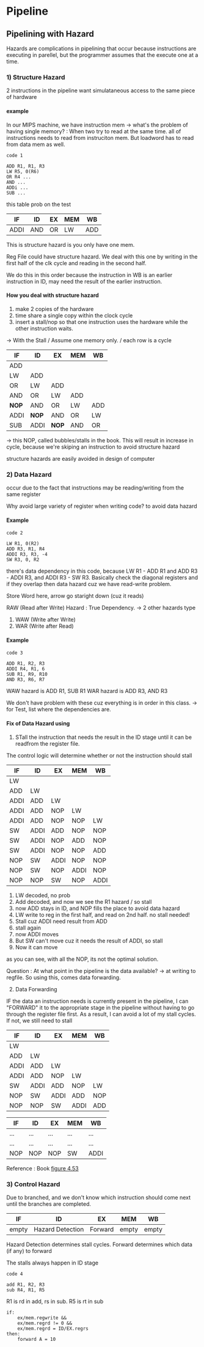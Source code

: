 # Pipeline

## Pipelining with Hazard
Hazards are complications in pipelining that occur because instructions are executing in parellel, but the programmer assumes that the execute one at a time.

### 1) Structure Hazard
2 instructions in the pipeline want simulataneous access to the same piece of hardware
#### example
In our MIPS machine, we have instruction mem -> what's the problem of having single memory? : When two try to read at the same time. all of instructions needs to read from instruciton mem. But loadword has to read from data mem as well.

```
code 1

ADD R1, R1, R3
LW R5, 0(R6)
OR R4 ...
AND ...
ADDi ...
SUB ...
```

this table prob on the test

| IF   | ID   | EX   | MEM  | WB   |
| ---- | ---- | ---- | ---- | ---- |
| ADDI | AND  | OR   | LW   | ADD  |

This is structure hazard is you only have one mem.

Reg File could have structure hazard. We deal with this one by writing in the first half of the clk cycle and reading in the second half.

We do this in this order because the instruction in WB is an earlier instruction in ID, may need the result of the earlier instruction.

#### How you deal with structure hazard
1) make 2 copies of the hardware
2) time share a single copy within the clock cycle
3) insert a stall/nop so that one instruction uses the hardware while the other instruction waits.

-> With the Stall / Assume one memory only. / each row is a cycle

| IF      | ID      | EX      | MEM  | WB   |
| ------- | ------- | ------- | ---- | ---- |
| ADD     |         |         |      |      |
| LW      | ADD     |         |      |      |
| OR      | LW      | ADD     |      |      |
| AND     | OR      | LW      | ADD  |      |
| **NOP** | AND     | OR      | LW   | ADD  |
| ADDI    | **NOP** | AND     | OR   | LW   |
| SUB     | ADDI    | **NOP** | AND  | OR   |
-> this NOP, called bubbles/stalls in the book. This will result in increase in cycle, because we're skiping an instruction to avoid structure hazard

structure hazards are easily avoided in design of computer

### 2) Data Hazard
occur due to the fact that instructions may be reading/writing from the same register

Why avoid large variety of register when writing code? to avoid data hazard

#### Example

```
code 2

LW R1, 0(R2)
ADD R3, R1, R4
ADDI R3, R3, -4
SW R3, 0, R2
```

there's data dependency in this code, because LW R1 - ADD R1 and ADD R3 - ADDI R3, and ADDI R3 - SW R3. Basically check the diagonal registers and if they overlap then data hazard cuz we have read-write problem.

Store Word here, arrow go staright down (cuz it reads)

RAW (Read after Write) Hazard : True Dependency.
-> 2 other hazards type
1) WAW (Write after Write)
2) WAR (Write after Read)


#### Example

```
code 3

ADD R1, R2, R3
ADDI R4, R1, 6
SUB R1, R9, R10
AND R3, R6, R7
```

WAW hazard is ADD R1, SUB R1
WAR hazard is ADD R3, AND R3

We don't have problem with these cuz everything is in order in this class. -> for Test, list where the dependencies are.

#### Fix of Data Hazard using 
1) STall the instruction that needs the result in the ID stage until it can be readfrom the register file.

The control logic will determine whether or not the instruction should stall

| IF   | ID   | EX   | MEM  | WB   |
| ---- | ---- | ---- | ---- | ---- |
| LW   |      |      |      |      |
| ADD  | LW   |      |      |      |
| ADDI | ADD  | LW   |      |      |
| ADDI | ADD  | NOP  | LW   |      |
| ADDI | ADD  | NOP  | NOP  | LW   |
| SW   | ADDI | ADD  | NOP  | NOP  |
| SW   | ADDI | NOP  | ADD  | NOP  |
| SW   | ADDI | NOP  | NOP  | ADD  |
| NOP  | SW   | ADDI | NOP  | NOP  |
| NOP  | SW   | NOP  | ADDI | NOP  |
| NOP  | NOP  | SW   | NOP  | ADDI |

1. LW decoded, no prob
2. Add decoded, and now we see the R1 hazard / so stall
3. now ADD stays in ID, and NOP fills the place to avoid data hazard
4. LW write to reg in the first half, and read on 2nd half. no stall needed!
5. Stall cuz ADDI need result from ADD
6. stall again
7. now ADDI moves
8. But SW can't move cuz it needs the result of ADDI, so stall
9. Now it can move 

as you can see, with all the NOP, its not the optimal solution.

Question : At what point in the pipeline is the data available? -> at writing to regfile. So using this, comes data forwarding.

2) Data Forwarding

IF the data an instruction needs is currently present in the pipeline, I can "FORWARD" it to the appropriate stage in the pipeline without having to go through the register file first. As a result, I can avoid a lot of my stall cycles. If not, we still need to stall

| IF   | ID   | EX   | MEM  | WB   |
| ---- | ---- | ---- | ---- | ---- |
| LW   |      |      |      |      |
| ADD  | LW   |      |      |      |
|ADDI|ADD|LW||| > now ADD need result of LW of R1. ADD needs the data at EX. But data need to be taken out from mem, so stall.
|ADDI|ADD|NOP|LW|| > now I can get the data from MEM, so ADD moves.
|SW|ADDI|ADD|NOP|LW| > LW's R1 is now forwarded to ADD at EX
|NOP|SW|ADDI|ADD|NOP| > R3 goes from ADD to ADDI. But with SW, it needs the R3's result at MEM because it stores in memory.
|NOP|NOP|SW|ADDI|ADD| > SW does not need the data yet, so another way of doing this would be :

| IF   | ID   | EX   | MEM  | WB   |
| ---- | ---- | ---- | ---- | ---- |
| ...  | ...  | ...  | ...  | ...  |
| ...  | ...  | ...  | ...  | ...  |
|NOP|NOP|NOP|SW|ADDI| > where R3 still goes from ADDI to SW

Reference : Book [figure 4.53]()

### 3) Control Hazard
Due to branched, and we don't know which instruction should come next until the branches are completed.

| IF    | ID               | EX      | MEM   | WB    |
| ----- | ---------------- | ------- | ----- | ----- |
| empty | Hazard Detection | Forward | empty | empty |

Hazard Detection determines stall cycles.
Forward determines which data (if any) to forward

The stalls always happen in ID stage

```
code 4

add R1, R2, R3
sub R4, R1, R5
```

R1 is rd in add, rs in sub. R5 is rt in sub


```pseudocode bitch
if:
	ex/mem.regwrite && 
	ex/mem.regrd != 0 &&
	ex/mem.regrd = ID/EX.regrs 
then:
	forward A = 10
```